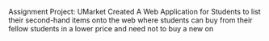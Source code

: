Assignment Project:
UMarket
Created A Web Application for Students to list their second-hand items onto the web where students can buy from their fellow students in a lower price and need not to buy a new on
